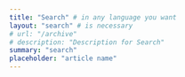 ```yaml
---
title: "Search" # in any language you want
layout: "search" # is necessary
# url: "/archive"
# description: "Description for Search"
summary: "search"
placeholder: "article name"
---
```

